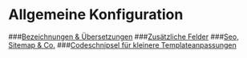 # Allgemeine Konfiguration

###[Bezeichnungen & Übersetzungen](bezeichnungen_&_ubersetzungen.md)
###[Zusätzliche Felder](zusatzliche_felder.md)
###[Seo, Sitemap & Co.](seo,_sitemap_&_co.md)
###[Codeschnipsel für kleinere Templateanpassungen](codeschnipsel_fur_kleinere_templateanpassungen.md)